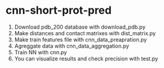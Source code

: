 # cnn-short-prot-pred
1) Download pdb_200 database with download_pdb.py
2) Make distances and contact matrixes with dist_matrix.py
3) Make train features file with cnn_data_preapration.py
4) Agreggate data with cnn_data_aggregation.py
5) Train NN with cnn.py
6) You can visualize results and check precision with test.py
